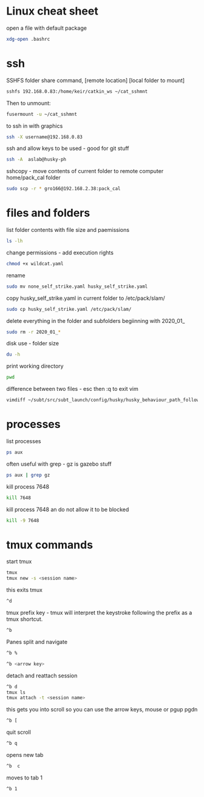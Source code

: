 # Linux cheat sheet

open a file with default package
```bash
xdg-open .bashrc
```
# ssh
SSHFS folder share command, [remote location] [local folder to mount]
```bash
sshfs 192.168.0.83:/home/keir/catkin_ws ~/cat_sshmnt
```
Then to unmount:
```bash
fusermount -u ~/cat_sshmnt
```
to ssh in with graphics
```bash
ssh -X username@192.168.0.83
```
ssh and allow keys to be used - good for git stuff
```bash
ssh -A  aslab@husky-ph
```
sshcopy - move contents of current folder to remote computer home/pack_cal folder
```bash
sudo scp -r * gro166@192.168.2.38:pack_cal
```
# files and folders
list folder contents with file size and paemissions
```bash
ls -lh
```
change permissions - add execution rights
```bash
chmod +x wildcat.yaml
```
rename
```bash
sudo mv none_self_strike.yaml husky_self_strike.yaml
```
copy husky_self_strike.yaml in current folder to /etc/pack/slam/
```bash
sudo cp husky_self_strike.yaml /etc/pack/slam/
```
delete everything in the folder and subfolders begiinning with 2020_01_
```bash
sudo rm -r 2020_01_*
```
disk use - folder size
```bash
du -h
```
print working directory
```bash
pwd
```
difference between two files - esc then :q to exit vim
```bash
vimdiff ~/subt/src/subt_launch/config/husky/husky_behaviour_path_follow.yaml ~/subt/src/subt_launch/config/kitten/kitten_behaviour_path_follow.yaml 
```

# processes
list processes
```bash
ps aux
```
often useful with grep - gz is gazebo stuff
```bash
ps aux | grep gz
```
kill process 7648
```bash
kill 7648
```
kill process 7648 an do not allow it to be blocked
```bash
kill -9 7648
```
# tmux commands
start tmux
```bash
tmux
tmux new -s <session name>
```
this exits tmux
```bash
^d
```
tmux prefix key - tmux will interpret the keystroke following the prefix as a tmux shortcut.
```bash
^b
```
Panes split and navigate
```bash
^b %
```
```bash
^b <arrow key>
```
detach and reattach session
```bash
^b d
tmux ls
tmux attach -t <session name>
```
this gets you into scroll so you can use the arrow keys, mouse or pgup pgdn
```bash
^b [
```
quit scroll				
```bash
^b q
```
opens new tab
```bash
^b  c
```
moves to tab 1			
```bash
^b 1
```
